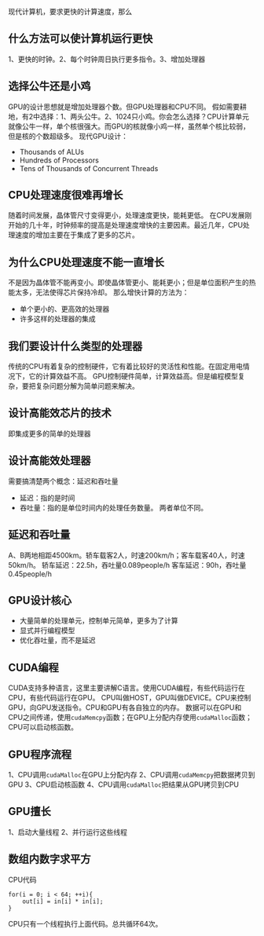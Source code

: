 
现代计算机，要求更快的计算速度，那么
## 什么方法可以使计算机运行更快
1、更快的时钟。2、每个时钟周日执行更多指令。3、增加处理器

##  选择公牛还是小鸡
GPU的设计思想就是增加处理器个数。但GPU处理器和CPU不同。
假如需要耕地，有2中选择：1、两头公牛。2、1024只小鸡。你会怎么选择？CPU计算单元就像公牛一样，单个核很强大。而GPU的核就像小鸡一样，虽然单个核比较弱，但是核的个数超级多。
现代GPU设计：
* Thousands of ALUs
* Hundreds of Processors
* Tens of Thousands of Concurrent Threads

## CPU处理速度很难再增长
随着时间发展，晶体管尺寸变得更小，处理速度更快，能耗更低。
在CPU发展刚开始的几十年，时钟频率的提高是处理速度增快的主要因素。最近几年，CPU处理速度的增加主要在于集成了更多的芯片。

## 为什么CPU处理速度不能一直增长
不是因为晶体管不能再变小。即使晶体管更小、能耗更小；但是单位面积产生的热能太多，无法使得芯片保持冷却。
那么增快计算的方法为：
* 单个更小的、更高效的处理器
* 许多这样的处理器的集成

## 我们要设计什么类型的处理器
传统的CPU有着复杂的控制硬件，它有着比较好的灵活性和性能。在固定用电情况下，它的计算效益不高。
GPU控制硬件简单，计算效益高。但是编程模型复杂，要把复杂问题分解为简单问题来解决。

## 设计高能效芯片的技术
即集成更多的简单的处理器

## 设计高能效处理器
需要搞清楚两个概念：延迟和吞吐量
* 延迟：指的是时间
* 吞吐量：指的是单位时间内的处理任务数量。
两者单位不同。

## 延迟和吞吐量
A、B两地相距4500km。轿车载客2人，时速200km/h；客车载客40人，时速50km/h。
轿车延迟：22.5h，吞吐量0.089people/h
客车延迟：90h，吞吐量0.45people/h

## GPU设计核心
* 大量简单的处理单元，控制单元简单，更多为了计算
* 显式并行编程模型
* 优化吞吐量，而不是延迟

## CUDA编程
CUDA支持多种语言，这里主要讲解C语言。使用CUDA编程，有些代码运行在CPU，有些代码运行在GPU。
CPU叫做HOST，GPU叫做DEVICE。CPU来控制GPU，向GPU发送指令。CPU和GPU有各自独立的内存。
数据可以在GPU和CPU之间传递，使用`cudaMemcpy`函数；在GPU上分配内存使用`cudaMalloc`函数；CPU可以启动核函数。

## GPU程序流程
1、CPU调用`cudaMalloc`在GPU上分配内存
2、CPU调用`cudaMemcpy`把数据拷贝到GPU
3、CPU启动核函数
4、CPU调用`cudaMalloc`把结果从GPU拷贝到CPU

## GPU擅长
1、启动大量线程
2、并行运行这些线程

## 数组内数字求平方
CPU代码
```
for(i = 0; i < 64; ++i){
	out[i] = in[i] * in[i];
}
```
CPU只有一个线程执行上面代码。总共循环64次。





